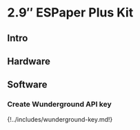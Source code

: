 # 2.9″ ESPaper Plus Kit

## Intro

## Hardware

## Software

### Create Wunderground API key
{!../includes/wunderground-key.md!}